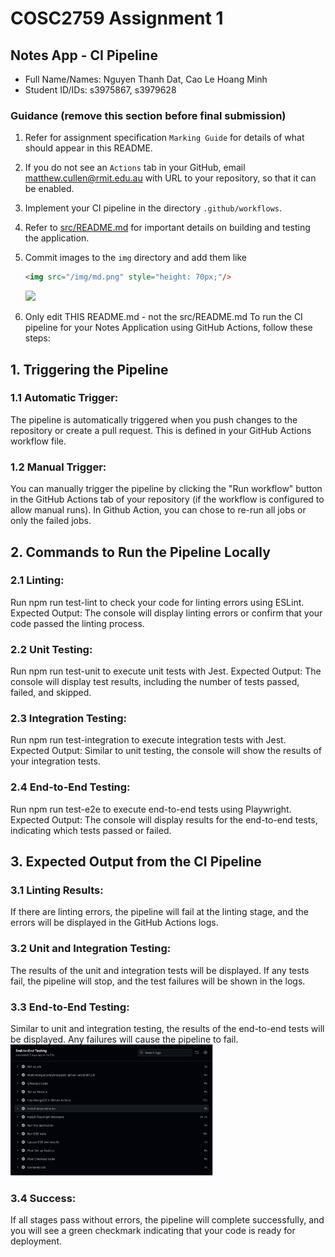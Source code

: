 # COSC2759 Assignment 1
## Notes App - CI Pipeline
- Full Name/Names: Nguyen Thanh Dat, Cao Le Hoang Minh
- Student ID/IDs: s3975867, s3979628

### Guidance (remove this section before final submission)

1. Refer for assignment specification `Marking Guide` for details of what should appear in this README.

2. If you do not see an `Actions` tab in your GitHub, email matthew.cullen@rmit.edu.au with URL to your repository, so that it can be enabled.

3. Implement your CI pipeline in the directory `.github/workflows`.

4. Refer to [src/README.md](/src/README.md) for important details on building and testing the application.

5. Commit images to the `img` directory and add them like 
    ```html
    <img src="/img/md.png" style="height: 70px;"/>
    ```
    <img src="/img/md.png" style="height: 70px;"/>

6. Only edit THIS README.md - not the src/README.md
To run the CI pipeline for your Notes Application using GitHub Actions, follow these steps:
## 1. Triggering the Pipeline
### 1.1 Automatic Trigger:
The pipeline is automatically triggered when you push changes to the repository or create a pull request. 
This is defined in your GitHub Actions workflow file.
### 1.2 Manual Trigger:
You can manually trigger the pipeline by clicking the "Run workflow" button in the GitHub Actions 
tab of your repository (if the workflow is configured to allow manual runs).
In Github Action, you can chose to re-run all jobs or only the failed jobs.

## 2. Commands to Run the Pipeline Locally
### 2.1 Linting:
Run npm run test-lint to check your code for linting errors using ESLint.
Expected Output: The console will display linting errors or confirm that your code passed the linting process.
### 2.2 Unit Testing:
Run npm run test-unit to execute unit tests with Jest.
Expected Output: The console will display test results, including the number of tests passed, failed, and skipped.
### 2.3 Integration Testing:
Run npm run test-integration to execute integration tests with Jest.
Expected Output: Similar to unit testing, the console will show the results of your integration tests.
### 2.4 End-to-End Testing:
Run npm run test-e2e to execute end-to-end tests using Playwright.
Expected Output: The console will display results for the end-to-end tests, indicating which tests passed or failed.

## 3. Expected Output from the CI Pipeline
### 3.1 Linting Results:
If there are linting errors, the pipeline will fail at the linting stage, and the errors will be displayed in the GitHub Actions logs.
### 3.2 Unit and Integration Testing:
The results of the unit and integration tests will be displayed. If any tests fail, the pipeline will stop, and the test failures will be shown in the logs.
### 3.3 End-to-End Testing:
Similar to unit and integration testing, the results of the end-to-end tests will be displayed. Any failures will cause the pipeline to fail.
<img src="/img/e2e.githubflow.png" style="height: 210px;"/>
### 3.4 Success:
If all stages pass without errors, the pipeline will complete successfully, and you will see a green checkmark indicating that your code is ready for deployment.
